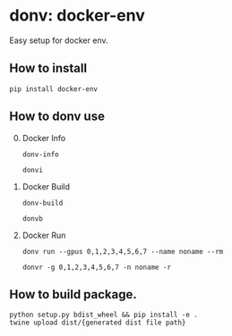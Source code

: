 # donv: docker-env
Easy setup for docker env.

## How to install

```
pip install docker-env
```

## How to donv use

0. Docker Info

    ```
    donv-info
    ```
    ```
    donvi
    ```

1. Docker Build

    ```
    donv-build
    ```
    ```
    donvb
    ```

2. Docker Run

    ```
    donv run --gpus 0,1,2,3,4,5,6,7 --name noname --rm
    ```
    ```
    donvr -g 0,1,2,3,4,5,6,7 -n noname -r
    ```

## How to build package.

```
python setup.py bdist_wheel && pip install -e .
twine upload dist/{generated dist file path}
```